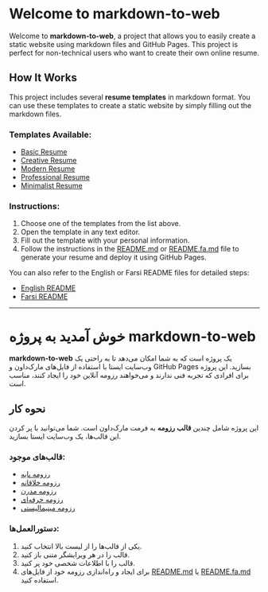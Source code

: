 # Welcome to markdown-to-web

Welcome to **markdown-to-web**, a project that allows you to easily create a static website using markdown files and GitHub Pages. This project is perfect for non-technical users who want to create their own online resume.

## How It Works

This project includes several **resume templates** in markdown format. You can use these templates to create a static website by simply filling out the markdown files.

### Templates Available:

- [Basic Resume](./resume-templates/Basic//basic.md)
- [Creative Resume](./resume-templates/Creative//creative.md)
- [Modern Resume](./resume-templates/Modern//modern.md)
- [Professional Resume](./resume-templates/Professional//professional.md)
- [Minimalist Resume](./resume-templates/Minimalist//minimalist.md)

### Instructions:

1. Choose one of the templates from the list above.
2. Open the template in any text editor.
3. Fill out the template with your personal information.
4. Follow the instructions in the [README.md](./README.md) or [README.fa.md](./README.fa.md) file to generate your resume and deploy it using GitHub Pages.

You can also refer to the English or Farsi README files for detailed steps:

- [English README](./README.md)
- [Farsi README](./README.fa.md)

---

# خوش آمدید به پروژه markdown-to-web

**markdown-to-web** یک پروژه است که به شما امکان می‌دهد تا به راحتی یک وب‌سایت ایستا با استفاده از فایل‌های مارک‌داون و GitHub Pages بسازید. این پروژه برای افرادی که تجربه فنی ندارند و می‌خواهند رزومه آنلاین خود را ایجاد کنند، مناسب است.

## نحوه کار

این پروژه شامل چندین **قالب رزومه** به فرمت مارک‌داون است. شما می‌توانید با پر کردن این قالب‌ها، یک وب‌سایت ایستا بسازید.

### قالب‌های موجود:

- [رزومه پایه](./resume-templates/Basic//basic.md)
- [رزومه خلاقانه](./resume-templates/Creative//creative.md)
- [رزومه مدرن](./resume-templates/Modern//modern.md)
- [رزومه حرفه‌ای](./resume-templates/Professional//professional.md)
- [رزومه مینیمالیستی](./resume-templates/Minimalist//minimalist.md)

### دستورالعمل‌ها:

1. یکی از قالب‌ها را از لیست بالا انتخاب کنید.
2. قالب را در هر ویرایشگر متنی باز کنید.
3. قالب را با اطلاعات شخصی خود پر کنید.
4. برای ایجاد و راه‌اندازی رزومه خود از فایل‌های [README.md](./README.md) یا [README.fa.md](./README.fa.md) استفاده کنید.
